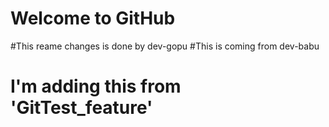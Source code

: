 # Welcome to GitHub

#This reame changes is done by dev-gopu
#This is coming from dev-babu

# I'm adding this from 'GitTest_feature'
